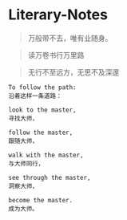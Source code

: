 # Literary-Notes

> 万般带不去，唯有业随身。

> 读万卷书行万里路

> 无行不至远方，无思不及深邃

```langugae
To follow the path:
沿着这样一条道路：
```
```langugae
look to the master, 
寻找大师，
```
```langugae
follow the master,   
跟随大师，
```
```langugae
walk with the master,
与大师同行，
```
```langugae
see through the master,
洞察大师，
```
```langugae
become the master.
成为大师。
```
